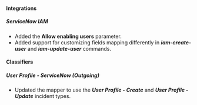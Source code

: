 
#### Integrations
##### ServiceNow IAM
- Added the **Allow enabling users** parameter.
- Added support for customizing fields mapping differently in ***iam-create-user*** and ***iam-update-user*** commands.

#### Classifiers
##### User Profile - ServiceNow (Outgoing)
- Updated the mapper to use the ***User Profile - Create*** and ***User Profile - Update*** incident types. 
